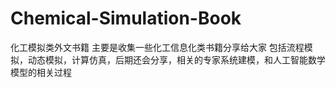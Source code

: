 # Chemical-Simulation-Book
化工模拟类外文书籍
主要是收集一些化工信息化类书籍分享给大家
包括流程模拟，动态模拟，计算仿真，后期还会分享，相关的专家系统建模，和人工智能数学模型的相关过程
